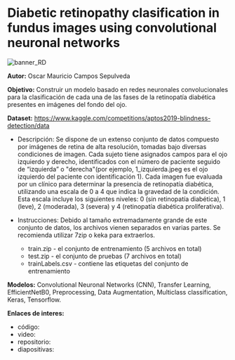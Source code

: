 # Diabetic retinopathy clasification in fundus images using convolutional neuronal networks

![banner_RD](https://github.com/user-attachments/assets/440c0c9a-7396-41cc-ad59-c68040d84255)

**Autor:** Oscar Mauricio Campos Sepulveda

**Objetivo:** Construir un modelo basado en redes neuronales convolucionales para la clasificación de cada una de las fases de la retinopatía diabética presentes en imágenes del fondo del ojo.

**Dataset:** https://www.kaggle.com/competitions/aptos2019-blindness-detection/data 

- Descripción: Se dispone de un extenso conjunto de datos compuesto por imágenes de retina de alta resolución, tomadas bajo diversas condiciones de imagen. Cada sujeto tiene asignados campos para el ojo izquierdo y derecho, identificados con el número de paciente seguido de “izquierda” o "derecha"(por ejemplo, 1_izquierda.jpeg es el ojo izquierdo del paciente con identificación 1). Cada imagen fue evaluada por un clínico para determinar la presencia de retinopatía diabética, utilizando una escala de 0 a 4 que indica la gravedad de la condición. Esta escala incluye los siguientes niveles: 0 (sin retinopatía diabética), 1 (leve), 2 (moderada), 3 (severa) y 4 (retinopatía diabética proliferativa).

- Instrucciones: Debido al tamaño extremadamente grande de este conjunto de datos, los archivos vienen separados en varias partes. Se recomienda utilizar 7zip o keka para extraerlos.  
  - train.zip - el conjunto de entrenamiento (5 archivos en total)
  - test.zip - el conjunto de pruebas (7 archivos en total)
  - trainLabels.csv - contiene las etiquetas del conjunto de entrenamiento

**Modelos:** Convolutional Neuronal Networks (CNN), Transfer Learning, EfficientNetB0, Preprocessing, Data Augmentation, Multiclass classification, Keras, Tensorflow.

**Enlaces de interes:**
  - código: 
  - video: 
  - repositorio:  
  - diapositivas:
